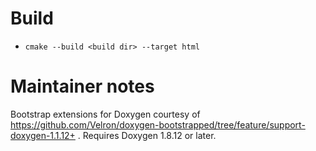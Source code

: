 # Build

* `cmake --build <build dir> --target html`

# Maintainer notes

Bootstrap extensions for Doxygen courtesy of https://github.com/Velron/doxygen-bootstrapped/tree/feature/support-doxygen-1.1.12+ . Requires Doxygen 1.8.12 or later.
